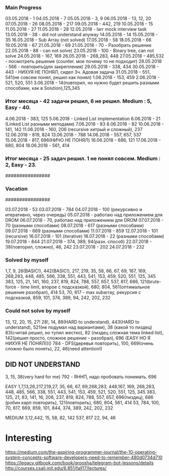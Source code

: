### Main Progress ###

03.05.2018 - 1
04.05.2018 - 7
05.05.2018 - 3, 9
06.05.2018 - 13, 12, 20
07.05.2018 - 26
08.05.2018 - 217
09.05.2018 - 442, 219
10.05.2018 - 15
11.05.2018 - 27
11.05.2018 - 28
12.05.2018 - larr mock interview task
13.05.2018 - 38 - did not understand anyway
14.05.2018 - 14
15.05.2018 - 35
16.05.2018 - Sub Array (not solved)
17.05.2018 - 58
18.05.2018 - 66
19.05.2018 - 67
21.05.2018 - 69
21.05.2018 - 70 - Разобрать решение
22.05.2018 - 88 - can not solve(
23.05.2018 - 100 - Binary tree, can not solve
24.05.2018 - 167, 169
26.05.2018 - 268,283, 448
27.05.2018 - 485,532 - посмотреть решение (counter. мое почему то не подходит)
28.05.2018 - 566 - повторить(для закрепления)
29.05.2018 - 338, 434
30.05.2018 - 443 - НИХУЯ НЕ ПОНЯЛ, сидел 3ч. Адовая задача
31.05.2018 - 551, 541(не совсем понял, решил как понял)
1.06.2018 - 153, 459
2.06.2018 - 521, 520, 551
3.06.2018 - 14(повторил, но нужно будет решить разными способами, как в Solution),125,345

### Итог месяца - 42 задачи решил, 6 не решил. Medium : 5, Easy - 40.

4.06.2018 - 383, 125
5.06.2018 - Linked List implementation
6.06.2018 - 21 (Linked List разными методами)
7.06.2018 - 83
8.06.2018 - 82
10.06.2018 - 141, 142
11.06.2018 - 160, 206 (recursive хитрый и сложный), 237
12.06.2018 - 819, 824
13.06.2018 - 788
14.06.2018 - 557, 657, 537
15.06.2018 - 817, 696(НИЧО НЕ ПОНЯЛ)
16.06.2018 - 686, 121
17.06.2018 - 680, 804
18.06.2018 - 561, 414

### Итог месяца - 25 задач решил. 1 не понял совсем. Medium : 2, Easy - 23.

################
### Vacation ###
################

03.07.2018 - 53
03.07.2018 - 784
04.07.2018 - 100 (рекурсивно и итеративно, через очередь)
05.07.2018 - работаю над приложением для DROM
06.07.2018 - 70, работаю над приложением для DROM
07.07.2018 - 70 (разными способами)
08.07.2018 - 617 (разными способами)
09.07.2018 - 669 (разными способами)
11.07.2018 - 859
12.07.2018 - 101 (recursive)
16.07.2018 - 101 (iterative)
18.07.2018 - 22 (разными способами)
19.07.2018 - 844
21.07.2018 - 374, 389, 94(разн. способ)
22.07.2018 - 38(повторил, сложно), 46, 242
23.07.2018 - 202
24.07.2018 - 232



### Solved by myself ###
1,7, 9, 26(BASIC!), 442(BASIC!), 217, 219, 35, 58, 66, 67, 69, 167, 169, 268,283, 448, 485, 566, 338, 551, 443, 541, 153, 459, 520, 551, 125, 345
383, 125, 21, 141, 160, 237, 819, 824, 788, 557, 657, 537, 817, 686, 121(brute-force - time limit, второе с подсказкой), 680, 804, 561(оптимальное решение разобрал), 414
53, 70, 617 - max subarray, рекурсия с подсказкой, 859, 101, 374, 389, 94, 242, 202, 232


### Could not solve by myself ###
13, 12, 20, 15, 27! 28!, 14, 88(HARD to understand), 443(HARD to understand), 521(не подумал над вариантами), 38 (какой то пиздец)
83(считай решил, но тупил жестко), 82 (пиздец сложная тема linked list), 142(решил просто, сложное решение - разобрал), 696 (EASY НО Я НИХУЯ НЕ ПОНЯЛ((()
784 - DFS(деревья повторить), 100, 669(очень сложно было понять), 22, 46(need attention!)


## DID NOT UNDERSTAND ###
3, 15, 38(very hard for me)
792 - ЯННП, надо пробовать понимать. 696


EASY
1,7,13,26,217,219,27, 35, 66, 67, 69,268,283, 448,167, 169, 268,283, 448, 485, 566, 338, 551, 443, 541, 153, 459, 521, 520, 551, 125, 345
383, 125, 21, 83, 141, 16, 206, 237, 819, 824, 788, 557, 657, 696(пиздец), 686 (робин карп повторить), 121(повторить), 680, 804, 561, 414
53, 784, 100, 70, 617, 669, 859, 101, 844, 374, 389, 242, 202, 232


MEDIUM
3,12,442, 15, 58, 82, 142
537, 817
22, 94, 46


# Interesting

https://medium.com/the-aspiring-programmer-journal/the-10-operating-system-concepts-software-developers-need-to-remember-480d0734d710
https://legacy.gitbook.com/book/groosha/telegram-bot-lessons/details
http://courses.csail.mit.edu/6.851/fall17/lectures/